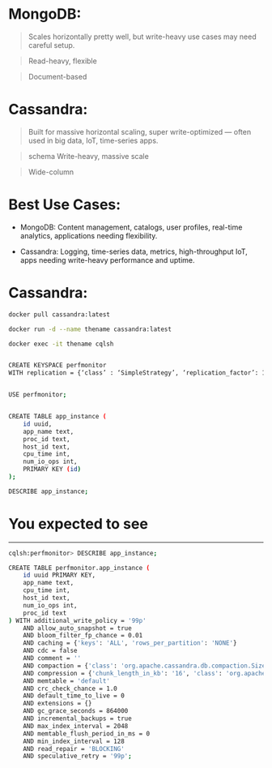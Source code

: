 # MongoDB: 

> Scales horizontally pretty well, but write-heavy use cases may need careful setup.

>Read-heavy, flexible 

>Document-based	


# Cassandra: 

>Built for massive horizontal scaling, super write-optimized — often used in big data, IoT, time-series apps.

>schema	Write-heavy, massive scale

>Wide-column


# Best Use Cases:

- MongoDB: Content management, catalogs, user profiles, real-time analytics, applications needing flexibility.

- Cassandra: Logging, time-series data, metrics, high-throughput IoT, apps needing write-heavy performance and uptime.



# Cassandra:

```sh
docker pull cassandra:latest

docker run -d --name thename cassandra:latest

docker exec -it thename cqlsh


CREATE KEYSPACE perfmonitor
WITH replication = {‘class’ : ‘SimpleStrategy’, ‘replication_factor’: 1};


USE perfmonitor;


CREATE TABLE app_instance (
    id uuid,
    app_name text,
    proc_id text,
    host_id text,
    cpu_time int,
    num_io_ops int,
    PRIMARY KEY (id)
);

DESCRIBE app_instance;


```
# You expected to see
***
```sh
cqlsh:perfmonitor> DESCRIBE app_instance;

CREATE TABLE perfmonitor.app_instance (
    id uuid PRIMARY KEY,
    app_name text,
    cpu_time int,
    host_id text,
    num_io_ops int,
    proc_id text
) WITH additional_write_policy = '99p'
    AND allow_auto_snapshot = true
    AND bloom_filter_fp_chance = 0.01
    AND caching = {'keys': 'ALL', 'rows_per_partition': 'NONE'}
    AND cdc = false
    AND comment = ''
    AND compaction = {'class': 'org.apache.cassandra.db.compaction.SizeTieredCompactionStrategy', 'max_threshold': '32', 'min_threshold': '4'}
    AND compression = {'chunk_length_in_kb': '16', 'class': 'org.apache.cassandra.io.compress.LZ4Compressor'}
    AND memtable = 'default'
    AND crc_check_chance = 1.0
    AND default_time_to_live = 0
    AND extensions = {}
    AND gc_grace_seconds = 864000
    AND incremental_backups = true
    AND max_index_interval = 2048
    AND memtable_flush_period_in_ms = 0
    AND min_index_interval = 128
    AND read_repair = 'BLOCKING'
    AND speculative_retry = '99p';
```


